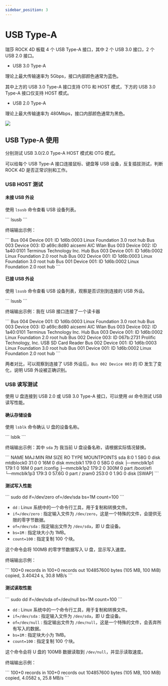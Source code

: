 ```yaml
---
sidebar_position: 3
---
```


# USB Type-A

瑞莎 ROCK 4D 板载 4 个 USB Type-A 接口，其中 2 个 USB 3.0 接口，2 个 USB 2.0 接口。

- USB 3.0 Type-A

理论上最大传输速率为 5Gbps，接口内部颜色通常为蓝色。

其中上方的 USB 3.0 Type-A 接口支持 OTG 和 HOST 模式，下方的 USB 3.0 Type-A 接口仅支持 HOST 模式。

- USB 2.0 Type-A

理论上最大传输速率为 480Mbps，接口内部颜色通常为黑色。

<div style={{textAlign: 'center'}}>
  <img src="/img/rock4/4d/rock4d-typea.webp" style={{width: '80%', maxWidth: '1200px'}} />
</div>

## USB Type-A 使用

分别测试 USB 3.0/2.0 Type-A HOST 模式和 OTG 模式。

可以给每个 USB Type-A 接口连接鼠标、键盘等 USB 设备，反复插拔测试，判断 ROCK 4D 是否正常识别和工作。

### USB HOST 测试

#### 未接 USB 外设

使用 `lsusb` 命令查看 USB 设备列表。

<NewCodeBlock tip="radxa@radxa-4d$" type="device">
```
lsusb
```
</NewCodeBlock>

终端输出示例：

<NewCodeBlock tip="radxa@radxa-4d$" type="device">
```
Bus 004 Device 001: ID 1d6b:0003 Linux Foundation 3.0 root hub
Bus 003 Device 003: ID a69c:8d80 aicsemi AIC Wlan
Bus 003 Device 002: ID 1a40:0101 Terminus Technology Inc. Hub
Bus 003 Device 001: ID 1d6b:0002 Linux Foundation 2.0 root hub
Bus 002 Device 001: ID 1d6b:0003 Linux Foundation 3.0 root hub
Bus 001 Device 001: ID 1d6b:0002 Linux Foundation 2.0 root hub
```
</NewCodeBlock>

#### 已接 USB 外设

使用 `lsusb` 命令查看 USB 设备列表，观察是否识别到连接的 USB 外设。

<NewCodeBlock tip="radxa@radxa-4d$" type="device">
```
lsusb
```
</NewCodeBlock>

终端输出示例：我在 USB 接口连接了一个读卡器

<NewCodeBlock tip="radxa@radxa-4d$" type="device">
```
Bus 004 Device 001: ID 1d6b:0003 Linux Foundation 3.0 root hub
Bus 003 Device 003: ID a69c:8d80 aicsemi AIC Wlan
Bus 003 Device 002: ID 1a40:0101 Terminus Technology Inc. Hub
Bus 003 Device 001: ID 1d6b:0002 Linux Foundation 2.0 root hub
Bus 002 Device 003: ID 067b:2731 Prolific Technology, Inc. USB SD Card Reader  
Bus 002 Device 001: ID 1d6b:0003 Linux Foundation 3.0 root hub
Bus 001 Device 001: ID 1d6b:0002 Linux Foundation 2.0 root hub
```
</NewCodeBlock>

两者对比，可以观察到连接了 USB 外设后，`Bus 002 Device 003` 的 ID 发生了变化，说明 USB 外设被正确识别。

### USB 读写测试

使用 U 盘连接到 USB 2.0 或 USB 3.0 Type-A 接口，可以使用 `dd` 命令测试 USB 读写性能。

#### 确认存储设备

使用 `lsblk` 命令确认 U 盘的设备名称。

<NewCodeBlock tip="radxa@radxa-4d$" type="device">
```
lsblk
```
</NewCodeBlock>

终端输出示例：其中 `sda` 为 我当前 U 盘设备名称，请根据实际情况替换。

<NewCodeBlock tip="radxa@radxa-4d$" type="device">
```
NAME        MAJ:MIN RM  SIZE RO TYPE MOUNTPOINTS
sda           8:0    1   58G  0 disk
mtdblock0    31:0    0   16M  0 disk
mmcblk1     179:0    0   58G  0 disk
├─mmcblk1p1 179:1    0   16M  0 part /config
├─mmcblk1p2 179:2    0  300M  0 part /boot/efi
└─mmcblk1p3 179:3    0 57.6G  0 part /
zram0       253:0    0  1.9G  0 disk [SWAP]
```
</NewCodeBlock>

#### 测试写入性能

<NewCodeBlock tip="radxa@radxa-4d$" type="device">
```
sudo dd if=/dev/zero of=/dev/sda bs=1M count=100
```
</NewCodeBlock>

- `dd` : Linux 系统中的一个命令行工具，用于复制和转换文件。
- `if=/dev/zero` : 指定输入文件为 `/dev/zero`，这是一个特殊的文件，会提供无限的零字节数据。
- `of=/dev/sda` : 指定输出文件为 `/dev/sda`，即 U 盘设备。
- `bs=1M` : 指定块大小为 1MB。
- `count=100` : 指定复制 100 个块。

这个命令会将 100MB 的零字节数据写入 U 盘，显示写入速度。

终端输出示例：

<NewCodeBlock tip="radxa@radxa-4d$" type="device">
```
100+0 records in
100+0 records out
104857600 bytes (105 MB, 100 MiB) copied, 3.40424 s, 30.8 MB/s
```
</NewCodeBlock>

#### 测试读取性能

<NewCodeBlock tip="radxa@radxa-4d$" type="device">
```
sudo dd if=/dev/sda of=/dev/null bs=1M count=100
```
</NewCodeBlock>

- `dd` : Linux 系统中的一个命令行工具，用于复制和转换文件。
- `if=/dev/sda` : 指定输入文件为 `/dev/sda`，即 U 盘设备。
- `of=/dev/null` : 指定输出文件为 `/dev/null`，这是一个特殊的文件，会丢弃所有写入的数据。
- `bs=1M` : 指定块大小为 1MB。
- `count=100` : 指定复制 100 个块。

这个命令会将 U 盘的 100MB 数据读取到 `/dev/null`，并显示读取速度。

终端输出示例：

<NewCodeBlock tip="radxa@radxa-4d$" type="device">
```
100+0 records in
100+0 records out
104857600 bytes (105 MB, 100 MiB) copied, 4.0582 s, 25.8 MB/s
```
</NewCodeBlock>

